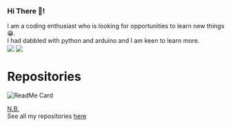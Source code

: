### Hi There 👋!

I am a coding enthusiast who is looking for opportunities to learn new things😁.
<BR>
I had dabbled with python and arduino and I am keen to learn more.<br>
<img align="center" src="https://github-readme-stats.vercel.app/api?username=georgerahul24&count_private=true&show_icons=true&theme=radical"/>
<img align="center" src="https://github-readme-stats.vercel.app/api/top-langs/?username=georgerahul24&theme=radical"/>

<!--
![Github stats](https://github-readme-stats.vercel.app/api?username=georgerahul24&count_private=true&show_icons=true&theme=radical)
![Languages](https://github-readme-stats.vercel.app/api/top-langs/?username=georgerahul24&theme=radical)
[pin](https://github-readme-stats.vercel.app/api/pin/?username=georgerahul24&theme=radical)
 --->
# Repositories

![ReadMe Card](https://github-readme-stats.vercel.app/api/pin/?username=georgerahul24&repo=Vira-Personal-Assistant&theme=radical)<br>


<u>N.B.</u><br>
See all my repositories [here](https://github.com/georgerahul24?tab=repositories)
